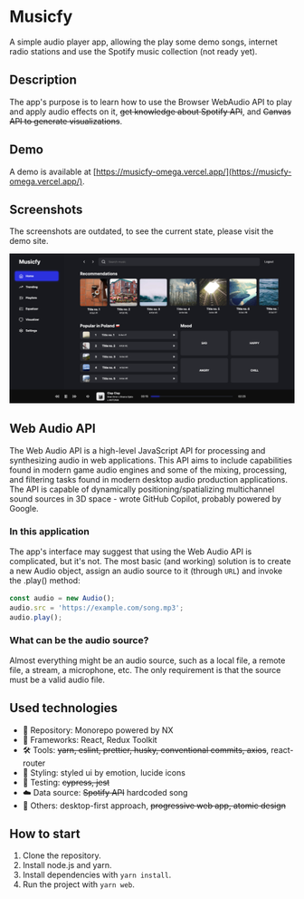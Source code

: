 # Musicfy

A simple audio player app, allowing the play some demo songs, internet radio stations and use the Spotify music collection (not ready yet).

## Description

The app's purpose is to learn how to use the Browser WebAudio API to play and apply audio effects on it, ~~get knowledge about Spotify API~~, and ~~Canvas API to generate visualizations~~.

## Demo

A demo is available at [https://musicfy-omega.vercel.app/](https://musicfy-omega.vercel.app/).

## Screenshots

The screenshots are outdated, to see the current state, please visit the demo site.

![Screenshot](./screenshots/musicfy.png)

## Web Audio API

The Web Audio API is a high-level JavaScript API for processing and synthesizing audio in web applications. This API aims to include capabilities found in modern game audio engines and some of the mixing, processing, and filtering tasks found in modern desktop audio production applications. The API is capable of dynamically positioning/spatializing multichannel sound sources in 3D space - wrote GitHub Copilot, probably powered by Google.

### In this application

The app's interface may suggest that using the Web Audio API is complicated, but it's not. The most basic (and working) solution is to create a new Audio object, assign an audio source to it (through `URL`) and invoke the .play() method:

```javascript
const audio = new Audio();
audio.src = 'https://example.com/song.mp3';
audio.play();
```

### What can be the audio source?

Almost everything might be an audio source, such as a local file, a remote file, a stream, a microphone, etc. The only requirement is that the source must be a valid audio file.

## Used technologies

- 🎁 Repository: Monorepo powered by NX
- 🧰 Frameworks: React, Redux Toolkit
- 🛠️ Tools: ~~yarn, eslint, prettier, husky, conventional commits, axios~~, react-router
- 🎨 Styling: styled ui by emotion, lucide icons
- 🧪 Testing: ~~cypress, jest~~
- ☁️ Data source: ~~Spotify API~~ hardcoded song
- 💎 Others: desktop-first approach, ~~progressive web app, atomic design~~

## How to start

1. Clone the repository.
2. Install node.js and yarn.
3. Install dependencies with `yarn install`.
4. Run the project with `yarn web`.
